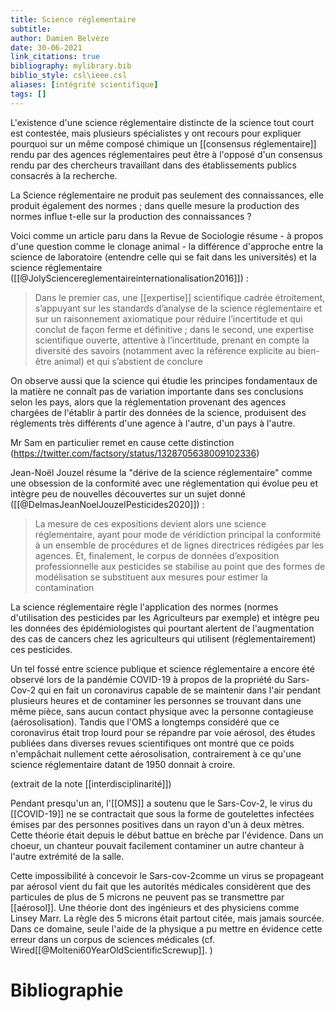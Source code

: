 ```yaml
---
title: Science réglementaire
subtitle:
author: Damien Belvèze
date: 30-06-2021
link_citations: true
bibliography: mylibrary.bib
biblio_style: csl\ieee.csl
aliases: [intégrité scientifique]
tags: []
---
```



L'existence d'une science réglementaire distincte de la science tout court est contestée, mais plusieurs spécialistes y ont recours pour expliquer pourquoi sur un même composé chimique un [[consensus réglementaire]] rendu par des agences réglementaires peut être à l'opposé d'un consensus rendu par des chercheurs travaillant dans des établissements publics consacrés à la recherche. 

La Science réglementaire ne produit pas seulement des connaissances, elle produit également des normes ; dans quelle mesure la production des normes influe t-elle sur la production des connaissances ?

Voici comme un article paru dans la Revue de Sociologie résume - à propos d'une question comme le clonage animal - la différence d'approche entre la science de laboratoire (entendre celle qui se fait dans les universités) et la science réglementaire ([[@JolySciencereglementaireinternationalisation2016]]) : 

> Dans le premier cas, une [[expertise]] scientifique cadrée étroitement, s’appuyant sur les standards d’analyse de la science réglementaire et sur un raisonnement axiomatique pour réduire l’incertitude et qui conclut de façon ferme et définitive ; dans le second, une expertise scientifique ouverte, attentive à l’incertitude, prenant en compte la diversité des savoirs (notamment avec la référence explicite au bien-être animal) et qui s’abstient de conclure

On observe aussi que la science qui étudie les principes fondamentaux de la matière ne connaît pas de variation importante dans ses conclusions selon les pays, alors que la réglementation provenant des agences chargées de l'établir à partir des données de la science, produisent des réglements très différents d'une agence à l'autre, d'un pays à l'autre. 



Mr Sam en particulier remet en cause cette distinction (https://twitter.com/factsory/status/1328705638009102336)

Jean-Noël Jouzel résume la "dérive de la science réglementaire" comme une obsession de la conformité avec une réglementation qui évolue peu et intègre peu de nouvelles découvertes sur un sujet donné ([[@DelmasJeanNoelJouzelPesticides2020]]) : 

>La mesure de ces expositions devient alors une science réglementaire, ayant pour mode de véridiction principal la conformité à un ensemble de procédures et de lignes directrices rédigées par les agences. Et, finalement, le corpus de données d’exposition professionnelle aux pesticides se stabilise au point que des formes de modélisation se substituent aux mesures pour estimer la contamination

La science réglementaire règle l'application des normes (normes d'utilisation des pesticides par les Agriculteurs par exemple) et intègre peu les données des épidémiologistes qui pourtant alertent de l'augmentation des cas de cancers chez les agriculteurs qui utilisent (réglementairement) ces pesticides.

Un tel fossé entre science publique et science réglementaire a encore été observé lors de la pandémie COVID-19 à propos de la propriété du Sars-Cov-2 qui en fait un coronavirus capable de se maintenir dans l'air pendant plusieurs heures et de contaminer les personnes se trouvant dans une même pièce, sans aucun contact physique avec la personne contagieuse (aérosolisation).
Tandis que l'OMS a longtemps considéré que ce coronavirus était trop lourd pour se répandre par voie aérosol, des études publiées dans diverses revues scientifiques ont montré que ce poids n'empâchait nullement cette aérosolisation, contrairement à ce qu'une science réglementaire datant de 1950 donnait à croire.

(extrait de la note [[interdisciplinarité]])

Pendant presqu'un an, l'[[OMS]] a soutenu que le Sars-Cov-2, le virus du [[COVID-19]] ne se contractait que sous la forme de goutelettes infectées émises par des personnes positives dans un rayon d'un à deux mètres. 
Cette théorie était depuis le début battue en brèche par l'évidence. Dans un choeur, un chanteur pouvait facilement contaminer un autre chanteur à l'autre extrémité de la salle. 

Cette impossibilité à concevoir le Sars-cov-2comme un virus se propageant par aérosol vient du fait que les autorités médicales considèrent que des particules de plus de 5 microns ne peuvent pas se transmettre par [[aérosol]]. Une théorie dont des ingénieurs et des physiciens comme Linsey Marr. 
La règle des 5 microns était partout citée, mais jamais sourcée. 
Dans ce domaine, seule l'aide de la physique a pu mettre en évidence cette erreur dans un corpus de sciences médicales (cf. Wired[[@Molteni60YearOldScientificScrewup]]. )







# Bibliographie
